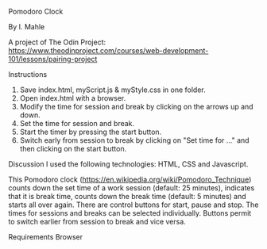 Pomodoro Clock

By I. Mahle

A project of The Odin Project: https://www.theodinproject.com/courses/web-development-101/lessons/pairing-project

Instructions

1. Save index.html, myScript.js & myStyle.css in one folder.
2. Open index.html with a browser.
3. Modify the time for session and break by clicking on the arrows up and down.
4. Set the time for session and break.
5. Start the timer by pressing the start button.
6. Switch early from session to break by clicking on "Set time for ..." and then clicking on the start button.

Discussion
I used the following technologies: HTML, CSS and Javascript.

This Pomodoro clock (https://en.wikipedia.org/wiki/Pomodoro_Technique) counts down the set time of a work session (default: 25 minutes), indicates that it is break time,
counts down the break time (default: 5 minutes) and starts all over again. There are control buttons for start, pause and stop. The times for sessions and breaks can be selected individually. Buttons permit to switch earlier from session to break and vice versa.

Requirements
Browser
